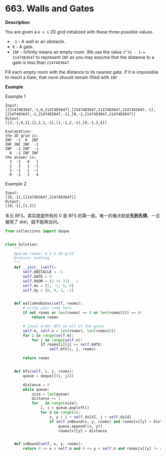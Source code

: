 # 663. Walls and Gates

**Description**

You are given a `m x n` 2D grid initialized with these three possible values.

- `-1` - A wall or an obstacle.
- `0` - A gate.
- `INF` - Infinity means an empty room. We use the value `2^31 - 1 = 2147483647` to represent `INF` as you may assume that the distance to a gate is less than `2147483647`.

Fill each empty room with the distance to its nearest gate. If it is impossible to reach a Gate, that room should remain filled with `INF`

**Example**

Example 1

```
Input:
[[2147483647,-1,0,2147483647],[2147483647,2147483647,2147483647,-1],[2147483647,-1,2147483647,-1],[0,-1,2147483647,2147483647]]
Output:
[[3,-1,0,1],[2,2,1,-1],[1,-1,2,-1],[0,-1,3,4]]

Explanation:
the 2D grid is:
INF  -1  0  INF
INF INF INF  -1
INF  -1 INF  -1
  0  -1 INF INF
the answer is:
  3  -1   0   1
  2   2   1  -1
  1  -1   2  -1
  0  -1   3   4
```

Example 2

```
Input:
[[0,-1],[2147483647,2147483647]]
Output:
[[0,-1],[1,2]]
```

多元 BFS。其实就是所有的 0 是 BFS 的第一层。唯一的难点就是**先到先得**。一旦被填了 dist，就不能再访问。


```python
from collections import deque


class Solution:
    """
    @param rooms: m x n 2D grid
    @return: nothing
    """
    def __init__(self):
        self.OBSTACLE = -1
        self.GATE = 0
        self.ROOM = (1 << 31) - 1
        self.dx = [1, -1, 0, 0]
        self.dy = [0, 0, 1, -1]


    def wallsAndGates(self, rooms):
        # write your code here
        if not rooms or len(rooms) == 0 or len(rooms[0]) == 0:
            return rooms

        # level order BFS on all of the gates
        self.m, self.n = len(rooms), len(rooms[0])
        for i in range(self.m):
            for j in range(self.n):
                if rooms[i][j] == self.GATE:
                    self.bfs(i, j, rooms)

        return rooms


    def bfs(self, i, j, rooms):
        queue = deque([(i, j)])

        distance = 0
        while queue:
            size = len(queue)
            distance += 1
            for _ in range(size):
                i, j = queue.popleft()
                for d in range(4):
                    x, y = i + self.dx[d], j + self.dy[d]
                    if self.inBound(x, y, rooms) and rooms[x][y] > distance:
                        queue.append((x, y))
                        rooms[x][y] = distance


    def inBound(self, x, y, rooms):
        return 0 <= x < self.m and 0 <= y < self.n and rooms[x][y] != self.GATE and rooms[x][y] != self.OBSTACLE
```